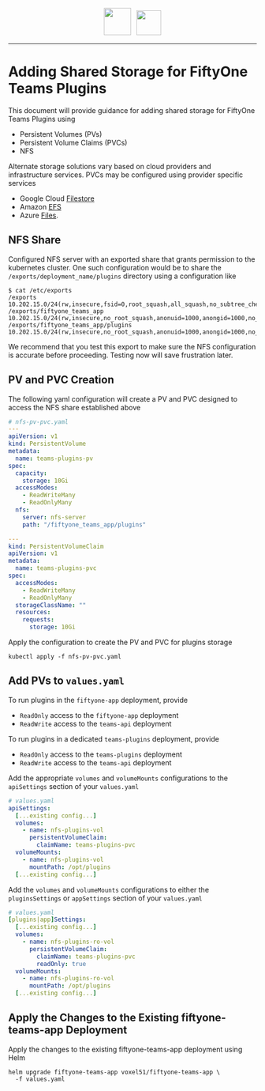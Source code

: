 <!-- markdownlint-disable no-inline-html line-length -->
<!-- markdownlint-disable-next-line first-line-heading -->
<div align="center">
<p align="center">

<img src="https://user-images.githubusercontent.com/25985824/106288517-2422e000-6216-11eb-871d-26ad2e7b1e59.png" height="55px"> &nbsp;
<img src="https://user-images.githubusercontent.com/25985824/106288518-24bb7680-6216-11eb-8f10-60052c519586.png" height="50px">

</p>
</div>
<!-- markdownlint-enable no-inline-html line-length -->

---

# Adding Shared Storage for FiftyOne Teams Plugins

This document will provide guidance for adding shared
storage for FiftyOne Teams Plugins using

* Persistent Volumes (PVs)
* Persistent Volume Claims (PVCs)
* NFS

Alternate storage solutions vary based on cloud providers and infrastructure services.
PVCs may be configured using provider specific services

* Google Cloud
  [Filestore](https://cloud.google.com/filestore/docs)
* Amazon
  [EFS](https://aws.amazon.com/efs/)
* Azure
  [Files](https://learn.microsoft.com/en-us/azure/storage/files/).

## NFS Share

Configured NFS server with an exported share that
grants permission to the kubernetes cluster.
One such configuration would be to share the `/exports/deployment_name/plugins`
directory using a configuration like

```shell
$ cat /etc/exports
/exports 10.202.15.0/24(rw,insecure,fsid=0,root_squash,all_squash,no_subtree_check)
/exports/fiftyone_teams_app 10.202.15.0/24(rw,insecure,no_root_squash,anonuid=1000,anongid=1000,no_subtree_check)
/exports/fiftyone_teams_app/plugins 10.202.15.0/24(rw,insecure,no_root_squash,anonuid=1000,anongid=1000,no_subtree_check)
```

We recommend that you test this export to make sure
the NFS configuration is accurate before proceeding.
Testing now will save frustration later.

## PV and PVC Creation

The following yaml configuration will create a PV and
PVC designed to access the NFS share established above

```yaml
# nfs-pv-pvc.yaml
---
apiVersion: v1
kind: PersistentVolume
metadata:
  name: teams-plugins-pv
spec:
  capacity:
    storage: 10Gi
  accessModes:
    - ReadWriteMany
    - ReadOnlyMany
  nfs:
    server: nfs-server
    path: "/fiftyone_teams_app/plugins"

---
kind: PersistentVolumeClaim
apiVersion: v1
metadata:
  name: teams-plugins-pvc
spec:
  accessModes:
    - ReadWriteMany
    - ReadOnlyMany
  storageClassName: ""
  resources:
    requests:
      storage: 10Gi
```

Apply the configuration to create the PV and PVC for plugins storage

```shell
kubectl apply -f nfs-pv-pvc.yaml
```

## Add PVs to `values.yaml`

To run plugins in the `fiftyone-app` deployment, provide

* `ReadOnly` access to the `fiftyone-app` deployment
* `ReadWrite` access to the `teams-api` deployment

To run plugins in a dedicated `teams-plugins` deployment, provide

* `ReadOnly` access to the `teams-plugins` deployment
* `ReadWrite` access to the `teams-api` deployment

Add the appropriate `volumes` and `volumeMounts` configurations
to the `apiSettings` section of your `values.yaml`

```yaml
# values.yaml
apiSettings:
  [...existing config...]
  volumes:
    - name: nfs-plugins-vol
      persistentVolumeClaim:
        claimName: teams-plugins-pvc
  volumeMounts:
    - name: nfs-plugins-vol
      mountPath: /opt/plugins
  [...existing config...]
```

Add the `volumes` and `volumeMounts` configurations to either
the `pluginsSettings` or `appSettings` section of your `values.yaml`

```yaml
# values.yaml
[plugins|app]Settings:
  [...existing config...]
  volumes:
    - name: nfs-plugins-ro-vol
      persistentVolumeClaim:
        claimName: teams-plugins-pvc
        readOnly: true
  volumeMounts:
    - name: nfs-plugins-ro-vol
      mountPath: /opt/plugins
  [...existing config...]
```

## Apply the Changes to the Existing fiftyone-teams-app Deployment

Apply the changes to the existing fiftyone-teams-app deployment using Helm

```shell
helm upgrade fiftyone-teams-app voxel51/fiftyone-teams-app \
  -f values.yaml
```

